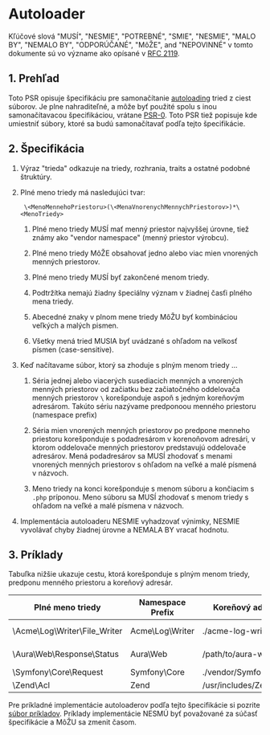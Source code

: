 # Autoloader

Kľúčové slová "MUSÍ", "NESMIE", "POTREBNÉ", "SMIE", "NESMIE", "MALO BY",
"NEMALO BY", "ODPORÚČANÉ", "MôŽE", and "NEPOVINNÉ" v tomto dokumente sú vo význame
ako opísané v [RFC 2119](http://tools.ietf.org/html/rfc2119).

## 1. Prehľad

Toto PSR opisuje špecifikáciu pre samonačítanie [autoloading][] tried z ciest 
súborov. Je plne nahraditeľné, a môže byť použité spolu s inou samonačítavacou
špecifikáciou, vrátane [PSR-0][]. Toto PSR tiež popisuje kde umiestniť súbory,
ktoré sa budú samonačítavať podľa tejto špecifikácie.

## 2. Špecifikácia

1. Výraz "trieda" odkazuje na triedy, rozhrania, traits a ostatné podobné 
   štruktúry.

2. Plné meno triedy má nasledujúci tvar:

        \<MenoMennehoPriestoru>(\<MenaVnorenychMennychPriestorov>)*\<MenoTriedy>

    1. Plné meno triedy MUSÍ mať menný priestor najvyššej úrovne, tiež známy ako
       "vendor namespace" (menný priestor výrobcu).

    2. Plné meno triedy MôŽE obsahovať jedno alebo viac mien vnorených menných
       priestorov.

    3. Plné meno triedy MUSÍ byť zakončené menom triedy.

    4. Podtržítka nemajú žiadny špeciálny význam v žiadnej časťi plného mena triedy.

    5. Abecedné znaky v plnom mene triedy MôŽU byť kombináciou veľkých
       a malých pismen.

    6. Všetky mená tried MUSIA byť uvádzané s ohľadom na velkosť písmen (case-sensitive).

3. Keď načítavame súbor, ktorý sa zhoduje s plným menom triedy ...

    1. Séria jednej alebo viacerých susediacich menných a vnorených menných 
       priestorov od začiatku bez začiatočného oddelovača menných priestorov `\` 
       korešponduje aspoň s jedným koreňovým adresárom. Takúto sériu nazývame
       predponoou menného priestoru (namespace prefix)

    2. Séria mien vnorených menných priestorov po predpone menneho priestoru
       korešponduje s podadresárom v korenoňovom adresári, v ktorom oddelovače
       menných priestorov predstavujú oddelovače adresárov. Mená podadresárov sa
       MUSÍ zhodovať s menami vnorených menných priestorov s ohľadom na veľké a
       malé písmená v názvoch.

    3. Meno triedy na konci korešponduje s menom súboru a končiacim s `.php`
       príponou. Meno súboru sa MUSÍ zhodovať s menom triedy s ohľadom na veľké
       a malé písmena v názvoch.

4. Implementácia autoloaderu NESMIE vyhadzovať výnimky, NESMIE vyvolávať chyby
   žiadnej úrovne a NEMALA BY vracať hodnotu.


## 3. Príklady

Tabuľka nižšie ukazuje cestu, ktorá korešponduje s plným menom triedy, predponu menného priestoru a koreňový adresár.

| Plné meno triedy              | Namespace Prefix   | Koreňový adresár         | Konečná cesta k súboru
| ----------------------------- |--------------------|--------------------------|-------------------------------------------
| \Acme\Log\Writer\File_Writer  | Acme\Log\Writer    | ./acme-log-writer/lib/   | ./acme-log-writer/lib/File_Writer.php
| \Aura\Web\Response\Status     | Aura\Web           | /path/to/aura-web/src/   | /path/to/aura-web/src/Response/Status.php
| \Symfony\Core\Request         | Symfony\Core       | ./vendor/Symfony/Core/   | ./vendor/Symfony/Core/Request.php
| \Zend\Acl                     | Zend               | /usr/includes/Zend/      | /usr/includes/Zend/Acl.php

Pre príkladné implementácie autoloaderov podľa tejto špecifikácie si pozrite [súbor príkladov][]. 
Príklady implementácie NESMÚ byť považované za súčasť špecifikácie a MôŽU sa zmenit časom.

[autoloading]: http://php.net/autoload
[PSR-0]: https://github.com/php-fig/fig-standards/blob/master/accepted/PSR-0.md
[súbor príkladov]: https://github.com/php-fig/fig-standards/blob/master/accepted/PSR-4-autoloader-examples.md
